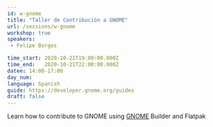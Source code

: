 ```yaml
---
id: w-gnome
title: "Taller de Contribución a GNOME"
url: /sessions/w-gnome
workshop: true
speakers:
 - Felipe Borges

time_start: 2020-10-21T19:00:00.000Z
time_end:   2020-10-21T22:00:00.000Z
datee: 14:00-17:00
day_num: 
language: Spanish
guide: https://developer.gnome.org/guides
draft: false
---
```



Learn how to contribute to GNOME using [GNOME](https://www.gnome.org/GNOME) Builder and Flatpak
 